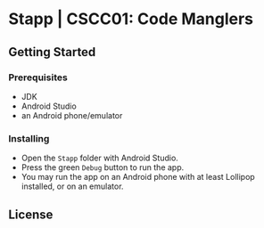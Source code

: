 # Stapp | CSCC01: Code Manglers

## Getting Started

### Prerequisites
* JDK
* Android Studio
* an Android phone/emulator

### Installing
* Open the `Stapp` folder with Android Studio.
* Press the green `Debug` button to run the app.
* You may run the app on an Android phone with at least Lollipop installed, or on an emulator.

## License
